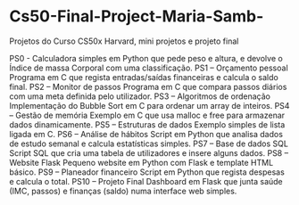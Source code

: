 # Cs50-Final-Project-Maria-Samb-
Projetos do Curso CS50x Harvard, mini projetos e projeto final

PS0 - Calculadora simples em Python que pede peso e altura, e devolve o Índice de massa Corporal com uma classificação.
PS1 – Orçamento pessoal
Programa em C que regista entradas/saídas financeiras e calcula o saldo final.
PS2 – Monitor de passos
Programa em C que compara passos diários com uma meta definida pelo utilizador.
PS3 – Algoritmos de ordenação
Implementação do Bubble Sort em C para ordenar um array de inteiros.
PS4 – Gestão de memória
Exemplo em C que usa malloc e free para armazenar dados dinamicamente.
PS5 – Estruturas de dados
Exemplo simples de lista ligada em C.
PS6 – Análise de hábitos
Script em Python que analisa dados de estudo semanal e calcula estatísticas simples.
PS7 – Base de dados SQL
Script SQL que cria uma tabela de utilizadores e insere alguns dados.
PS8 – Website Flask
Pequeno website em Python com Flask e template HTML básico.
PS9 – Planeador financeiro
Script em Python que regista despesas e calcula o total.
PS10 – Projeto Final
Dashboard em Flask que junta saúde (IMC, passos) e finanças (saldo) numa interface web simples.
